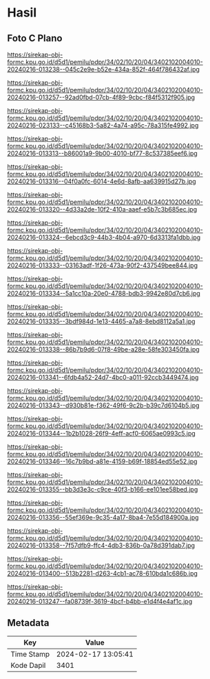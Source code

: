 # Hasil

## Foto C Plano

https://sirekap-obj-formc.kpu.go.id/d5d1/pemilu/pdpr/34/02/10/20/04/3402102004010-20240216-013238--045c2e9e-b52e-434a-852f-464f786432af.jpg

https://sirekap-obj-formc.kpu.go.id/d5d1/pemilu/pdpr/34/02/10/20/04/3402102004010-20240216-013257--92ad0fbd-07cb-4f89-9cbc-f84f5312f905.jpg

https://sirekap-obj-formc.kpu.go.id/d5d1/pemilu/pdpr/34/02/10/20/04/3402102004010-20240216-023133--c45168b3-5a82-4a74-a95c-78a315fe4992.jpg

https://sirekap-obj-formc.kpu.go.id/d5d1/pemilu/pdpr/34/02/10/20/04/3402102004010-20240216-013313--b86001a9-9b00-4010-bf77-8c537385eef6.jpg

https://sirekap-obj-formc.kpu.go.id/d5d1/pemilu/pdpr/34/02/10/20/04/3402102004010-20240216-013316--04f0a0fc-6014-4e6d-8afb-aa639915d27b.jpg

https://sirekap-obj-formc.kpu.go.id/d5d1/pemilu/pdpr/34/02/10/20/04/3402102004010-20240216-013320--4d33a2de-10f2-410a-aaef-e5b7c3b685ec.jpg

https://sirekap-obj-formc.kpu.go.id/d5d1/pemilu/pdpr/34/02/10/20/04/3402102004010-20240216-013324--6ebcd3c9-44b3-4b04-a970-6d3313fa1dbb.jpg

https://sirekap-obj-formc.kpu.go.id/d5d1/pemilu/pdpr/34/02/10/20/04/3402102004010-20240216-013333--03163adf-1f26-473a-90f2-437549bee844.jpg

https://sirekap-obj-formc.kpu.go.id/d5d1/pemilu/pdpr/34/02/10/20/04/3402102004010-20240216-013334--5a1cc10a-20e0-4788-bdb3-9942e80d7cb6.jpg

https://sirekap-obj-formc.kpu.go.id/d5d1/pemilu/pdpr/34/02/10/20/04/3402102004010-20240216-013335--3bdf984d-1e13-4465-a7a8-8ebd8112a5a1.jpg

https://sirekap-obj-formc.kpu.go.id/d5d1/pemilu/pdpr/34/02/10/20/04/3402102004010-20240216-013338--86b7b9d6-07f8-49be-a28e-58fe303450fa.jpg

https://sirekap-obj-formc.kpu.go.id/d5d1/pemilu/pdpr/34/02/10/20/04/3402102004010-20240216-013341--6fdb4a52-24d7-4bc0-a011-92ccb3449474.jpg

https://sirekap-obj-formc.kpu.go.id/d5d1/pemilu/pdpr/34/02/10/20/04/3402102004010-20240216-013343--d930b81e-f362-49f6-9c2b-b39c7d6104b5.jpg

https://sirekap-obj-formc.kpu.go.id/d5d1/pemilu/pdpr/34/02/10/20/04/3402102004010-20240216-013344--1b2b1028-26f9-4eff-acf0-6065ae0993c5.jpg

https://sirekap-obj-formc.kpu.go.id/d5d1/pemilu/pdpr/34/02/10/20/04/3402102004010-20240216-013346--16c7b9bd-a81e-4159-b69f-18854ed55e52.jpg

https://sirekap-obj-formc.kpu.go.id/d5d1/pemilu/pdpr/34/02/10/20/04/3402102004010-20240216-013355--bb3d3e3c-c9ce-40f3-b166-ee101ee58bed.jpg

https://sirekap-obj-formc.kpu.go.id/d5d1/pemilu/pdpr/34/02/10/20/04/3402102004010-20240216-013356--55ef369e-9c35-4a17-8ba4-7e55d184900a.jpg

https://sirekap-obj-formc.kpu.go.id/d5d1/pemilu/pdpr/34/02/10/20/04/3402102004010-20240216-013358--7f57dfb9-ffc4-4db3-836b-0a78d391dab7.jpg

https://sirekap-obj-formc.kpu.go.id/d5d1/pemilu/pdpr/34/02/10/20/04/3402102004010-20240216-013400--513b2281-d263-4cb1-ac78-610bda1c686b.jpg

https://sirekap-obj-formc.kpu.go.id/d5d1/pemilu/pdpr/34/02/10/20/04/3402102004010-20240216-013247--fa08739f-3619-4bcf-b4bb-e1d4f4e4af1c.jpg


## Metadata

| Key        | Value               |
| ---------- | ------------------- |
| Time Stamp | 2024-02-17 13:05:41 |
| Kode Dapil | 3401                |



